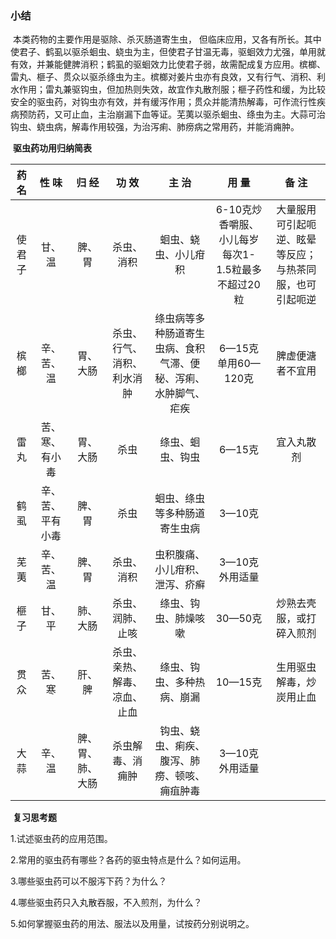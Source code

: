 ### 小结

​       本类药物的主要作用是驱除、杀灭肠道寄生虫， 但临床应用，又各有所长。其中使君子、鹤虱以驱杀蛔虫、蛲虫为主，但使君子甘温无毒，驱蛔效力尤强，单用就有效，并兼能健脾消积；鹤虱的驱蛔效力比使君子弱，故需配成复方应用。槟榔、雷丸、榧子、贯众以驱杀绦虫为主。槟榔对姜片虫亦有良效，又有行气、消积、利水作用；雷丸兼驱钩虫，但加热则失效，故宜作丸散剂服；榧子药性和缓，为比较安全的驱虫药，对钩虫亦有效，并有缓泻作用；贯众并能清热解毒，可作流行性疾病预防药，又可止血，主治崩漏下血等证。芜荑以驱杀蛔虫、绦虫为主。大蒜可治钩虫、蛲虫病，解毒作用较强，为治泻痢、肺痨病之常用药，并能消痈肿。

​                                                                         **驱虫药功用归纳简表**

| 药 名  |      性 味       |      归 经       |            功 效             |                            主 治                             |                       用 量                       |                          备 注                           |
| :----: | :--------------: | :--------------: | :--------------------------: | :----------------------------------------------------------: | :-----------------------------------------------: | :------------------------------------------------------: |
| 使君子 |      甘、温      |      脾、胃      |          杀虫、消积          |                     蛔虫、蛲虫、小儿疳积                     | 6-10克炒香嚼服、小儿每岁每次1-1.5粒最多不超过20粒 | 大量服用可引起呃逆、眩晕等反应；与热茶同服，也可引起呃逆 |
|  槟榔  |    辛、苦、温    |     胃、大肠     |  杀虫、行气、消积、利水消肿  | 绦虫病等多种肠道寄生虫病、食积气滞、便秘、泻痢、水肿脚气、疟疾 |                6—15克单用60—120克                 |                     脾虚便溏者不宜用                     |
|  雷丸  |  苦、寒、有小毒  |     胃、大肠     |             杀虫             |                       绦虫、蛔虫、钩虫                       |                      6—15克                       |                        宜入丸散剂                        |
|  鹤虱  | 辛、苦、平有小毒 |      脾、胃      |             杀虫             |                 蛔虫、绦虫等多种肠道寄生虫病                 |                      3—10克                       |                                                          |
|  芜荑  |    辛、苦、温    |      脾、胃      |          杀虫、消积          |                虫积腹痛、小儿疳积、泄泻、疥癣                |                  3—10克外用适量                   |                                                          |
|  榧子  |      甘、平      |     肺、大肠     |       杀虫、润肺、止咳       |                     绦虫、钩虫、肺燥咳嗽                     |                      30—50克                      |                 炒熟去壳服，或打碎入煎剂                 |
|  贯众  |      苦、寒      |      肝、脾     | 杀虫、亲热、解毒、凉血、止血 |                  绦虫、钩虫、多种热病、崩漏                  |                      10—15克                      |                 生用驱虫解毒，炒炭用止血                 |
|  大蒜  |      辛、温      | 脾、胃、肺、大肠 |       杀虫解毒、消痈肿       |         钩虫、蛲虫、痢疾、腹泻、肺痨、顿咳、痈疽肿毒         |                  3—10克外用适量                   |                                                          |

​            **复习思考题**

1.试述驱虫药的应用范围。

2.常用的驱虫药有哪些？各药的驱虫特点是什么？如何运用。

3.哪些驱虫药可以不服泻下药？为什么？

4.哪些驱虫药只入丸散吞服，不入煎剂，为什么？

5.如何掌握驱虫药的用法、服法以及用量，试按药分别说明之。